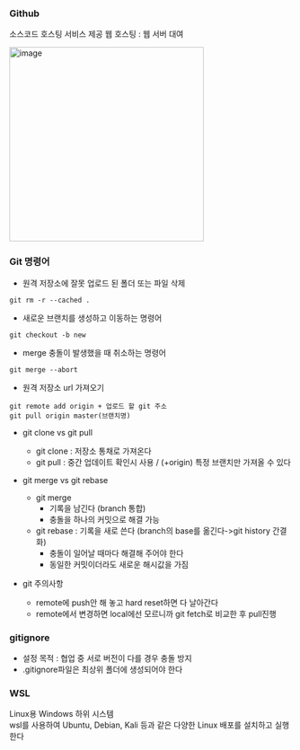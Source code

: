 ### Github
소스코드 호스팅 서비스 제공
웹 호스팅 : 웹 서버 대여

<img width="346" alt="image" src="https://github.com/user-attachments/assets/85625c88-e1f9-43d9-ac5e-2d7f84014985" />


### Git 명령어
- 원격 저장소에 잘못 업로드 된 폴더 또는 파일 삭제
```shell
git rm -r --cached .
```

- 새로운 브랜치를 생성하고 이동하는 명령어
```shell
git checkout -b new
```

- merge 충돌이 발생했을 때 취소하는 명령어
```shell
git merge --abort
```

- 원격 저장소 url 가져오기
```shell
git remote add origin + 업로드 할 git 주소
git pull origin master(브랜치명)
```

- git clone vs git pull
    - git clone : 저장소 통채로 가져온다
    - git pull : 중간 업데이트 확인시 사용 / (+origin) 특정 브랜치만 가져올 수 있다

- git merge vs git rebase
  - git merge
    - 기록을 남긴다 (branch 통합)
    - 충돌을 하나의 커밋으로 해결 가능
  - git rebase : 기록을 새로 쓴다 (branch의 base를 옮긴다->git history 간결화)
    - 충돌이 일어날 때마다 해결해 주어야 한다
    - 동일한 커밋이더라도 새로운 해시값을 가짐

- git 주의사항
  - remote에 push안 해 놓고 hard reset하면 다 날아간다
  - remote에서 변경하면 local에선 모르니까 git fetch로 비교한 후 pull진행

### gitignore
- 설정 목적 : 협업 중 서로 버전이 다를 경우 충돌 방지
- .gitignore파일은 최상위 폴더에 생성되어야 한다

### WSL
Linux용 Windows 하위 시스템   
wsl를 사용하여 Ubuntu, Debian, Kali 등과 같은 다양한 Linux 배포를 설치하고 실행한다


